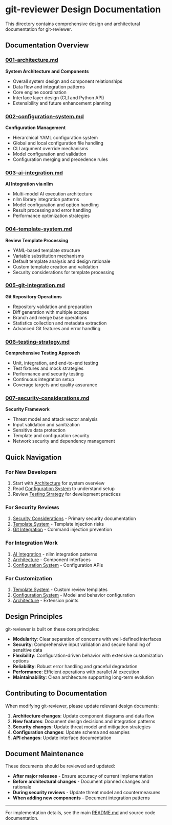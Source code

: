 # git-reviewer Design Documentation

This directory contains comprehensive design and architectural documentation for git-reviewer.

## Documentation Overview

### [001-architecture.md](./001-architecture.md)
**System Architecture and Components**
- Overall system design and component relationships
- Data flow and integration patterns
- Core engine coordination
- Interface layer design (CLI and Python API)
- Extensibility and future enhancement planning

### [002-configuration-system.md](./002-configuration-system.md)
**Configuration Management**
- Hierarchical YAML configuration system
- Global and local configuration file handling
- CLI argument override mechanisms
- Model configuration and validation
- Configuration merging and precedence rules

### [003-ai-integration.md](./003-ai-integration.md)
**AI Integration via nllm**
- Multi-model AI execution architecture
- nllm library integration patterns
- Model configuration and option handling
- Result processing and error handling
- Performance optimization strategies

### [004-template-system.md](./004-template-system.md)
**Review Template Processing**
- YAML-based template structure
- Variable substitution mechanisms
- Default template analysis and design rationale
- Custom template creation and validation
- Security considerations for template processing

### [005-git-integration.md](./005-git-integration.md)
**Git Repository Operations**
- Repository validation and preparation
- Diff generation with multiple scopes
- Branch and merge base operations
- Statistics collection and metadata extraction
- Advanced Git features and error handling

### [006-testing-strategy.md](./006-testing-strategy.md)
**Comprehensive Testing Approach**
- Unit, integration, and end-to-end testing
- Test fixtures and mock strategies
- Performance and security testing
- Continuous integration setup
- Coverage targets and quality assurance

### [007-security-considerations.md](./007-security-considerations.md)
**Security Framework**
- Threat model and attack vector analysis
- Input validation and sanitization
- Sensitive data protection
- Template and configuration security
- Network security and dependency management

## Quick Navigation

### For New Developers
1. Start with [Architecture](./001-architecture.md) for system overview
2. Read [Configuration System](./002-configuration-system.md) to understand setup
3. Review [Testing Strategy](./006-testing-strategy.md) for development practices

### For Security Reviews
1. [Security Considerations](./007-security-considerations.md) - Primary security documentation
2. [Template System](./004-template-system.md) - Template injection risks
3. [Git Integration](./005-git-integration.md) - Command injection prevention

### For Integration Work
1. [AI Integration](./003-ai-integration.md) - nllm integration patterns
2. [Architecture](./001-architecture.md) - Component interfaces
3. [Configuration System](./002-configuration-system.md) - Configuration APIs

### For Customization
1. [Template System](./004-template-system.md) - Custom review templates
2. [Configuration System](./002-configuration-system.md) - Model and behavior configuration
3. [Architecture](./001-architecture.md) - Extension points

## Design Principles

git-reviewer is built on these core principles:

- **Modularity**: Clear separation of concerns with well-defined interfaces
- **Security**: Comprehensive input validation and secure handling of sensitive data
- **Flexibility**: Configuration-driven behavior with extensive customization options
- **Reliability**: Robust error handling and graceful degradation
- **Performance**: Efficient operations with parallel AI execution
- **Maintainability**: Clean architecture supporting long-term evolution

## Contributing to Documentation

When modifying git-reviewer, please update relevant design documents:

1. **Architecture changes**: Update component diagrams and data flow
2. **New features**: Document design decisions and integration patterns
3. **Security changes**: Update threat model and mitigation strategies
4. **Configuration changes**: Update schema and examples
5. **API changes**: Update interface documentation

## Document Maintenance

These documents should be reviewed and updated:
- **After major releases** - Ensure accuracy of current implementation
- **Before architectural changes** - Document planned changes and rationale
- **During security reviews** - Update threat model and countermeasures
- **When adding new components** - Document integration patterns

---

For implementation details, see the main [README.md](../../README.md) and source code documentation.